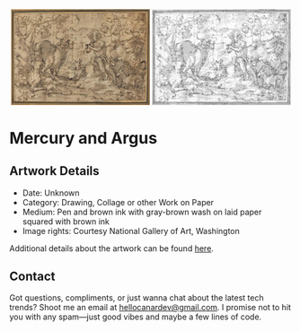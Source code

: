 <html>

<div align="center">
    <img width="49%" src="artwork.jpg" alt="artwork"/>
    <img width="49%" src="ascii_artwork.jpg" alt="artwork ASCII"/>
</div>

# Mercury and Argus

## Artwork Details

- Date: Unknown
- Category: Drawing, Collage or other Work on Paper
- Medium: Pen and brown ink with gray-brown wash on laid paper squared with brown ink
- Image rights: Courtesy National Gallery of Art, Washington

Additional details about the artwork can be found [here](https://www.artsy.net/artwork/attributed-to-joachim-anthonisz-wtewael-mercury-and-argus).

## Contact

Got questions, compliments, or just wanna chat about the latest tech trends? Shoot me an email
at [hellocanardev@gmail.com](mailto:hellocanardev@gmail.com). I promise not to hit you with any spam—just good vibes and
maybe a few lines of code.

</html>
